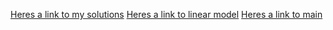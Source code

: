 [Heres a link to my solutions](doc/soln.pdf)
[Heres a link to linear model](code/linear_model.py)
[Heres a link to main](code/linear_model.py)